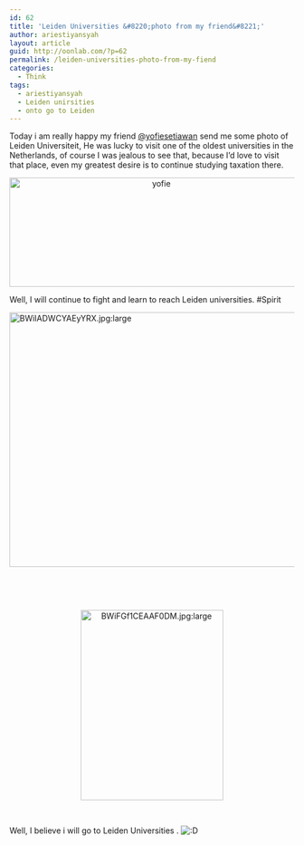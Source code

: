 ```yaml
---
id: 62
title: 'Leiden Universities &#8220;photo from my friend&#8221;'
author: ariestiyansyah
layout: article
guid: http://oonlab.com/?p=62
permalink: /leiden-universities-photo-from-my-fiend
categories:
  - Think
tags:
  - ariestiyansyah
  - Leiden unirsities
  - onto go to Leiden
---
```

Today i am really happy my friend <a href="http://twitter.com/yofiesetiawan" target="_blank">@yofiesetiawan</a> send me some photo of Leiden Universiteit, He was lucky to visit one of the oldest universities in the Netherlands, of course I was jealous to see that, because I&#8217;d love to visit that place, even my greatest desire is to continue studying taxation there.

<p style="text-align: center;">
  <a href="http://oonlab.com/wp-content/uploads/2013/10/yofie.png"><img class="aligncenter size-full wp-image-68" alt="yofie" src="http://oonlab.com/wp-content/uploads/2013/10/yofie.png" width="521" height="193" /></a>
</p>

<p style="text-align: center;">
  <!--more-->
</p>

Well, I will continue to fight and learn to reach Leiden universities. #Spirit

[<img class="aligncenter size-large wp-image-65" alt="BWiIADWCYAEyYRX.jpg:large" src="http://oonlab.com/wp-content/uploads/2013/10/BWiIADWCYAEyYRX.jpglarge-800x600.jpg" width="600" height="450" />][1]

&nbsp;

&nbsp;

<p style="text-align: center;">
  <a href="http://oonlab.com/wp-content/uploads/2013/10/BWiFGf1CEAAF0DM.jpglarge.jpg"><img class="size-medium wp-image-66 aligncenter" alt="BWiFGf1CEAAF0DM.jpg:large" src="http://oonlab.com/wp-content/uploads/2013/10/BWiFGf1CEAAF0DM.jpglarge-252x336.jpg" width="252" height="336" /></a>
</p>

&nbsp;

Well, I believe i will go to Leiden Universities . <img src="https://oonlab.com/wp-includes/images/smilies/icon_biggrin.gif" alt=":D" class="wp-smiley" />

 [1]: http://oonlab.com/wp-content/uploads/2013/10/BWiIADWCYAEyYRX.jpglarge.jpg